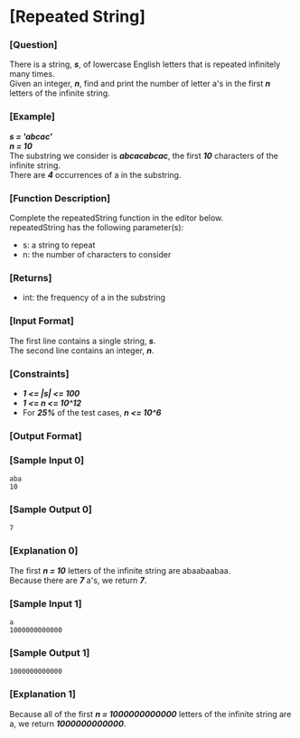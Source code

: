 # [Repeated String]

### [Question]
There is a string, ***s***, of lowercase English letters that is repeated infinitely many times.  
Given an integer, ***n***, find and print the number of letter a's in the first ***n*** letters of the infinite string.

### [Example]
***s = 'abcac'***  
***n = 10***   
The substring we consider is ***abcacabcac***, the first ***10*** characters of the infinite string.  
There are ***4*** occurrences of a in the substring.

### [Function Description]
Complete the repeatedString function in the editor below.  
repeatedString has the following parameter(s):
* s: a string to repeat
* n: the number of characters to consider

### [Returns]
* int: the frequency of a in the substring

### [Input Format]
The first line contains a single string, ***s***.  
The second line contains an integer, ***n***.

### [Constraints]
* ***1 <= |s| <= 100***
* ***1 <= n <= 10^12***
* For ***25%*** of the test cases, ***n <= 10^6***

### [Output Format]

### [Sample Input 0]
~~~
aba
10
~~~

### [Sample Output 0]
~~~
7
~~~

### [Explanation 0]
The first ***n = 10*** letters of the infinite string are abaabaabaa.  
Because there are ***7*** a's, we return ***7***.

### [Sample Input 1]
~~~
a
1000000000000
~~~

### [Sample Output 1]
~~~
1000000000000
~~~

### [Explanation 1]
Because all of the first ***n = 1000000000000*** letters of the infinite string are a, we return ***1000000000000***.
